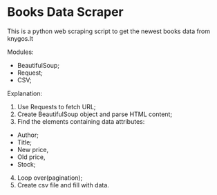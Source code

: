 <h1>Books Data Scraper</h1>

This is a python web scraping script to get the newest books data from knygos.lt

Modules:
- BeautifulSoup;
- Request;
- CSV;

Explanation: 

1. Use Requests to fetch URL;
2. Create BeautifulSoup object and parse HTML content;
3. Find the elements containing data attributes: 
- Author;
- Title;
- New price,
- Old price,
- Stock;
4. Loop over(pagination);
5. Create csv file and fill with data.

